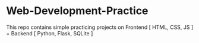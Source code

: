 # Web-Development-Practice
This repo contains simple practicing projects on Frontend [ HTML, CSS, JS ] + Backend [ Python, Flask, SQLite ]
